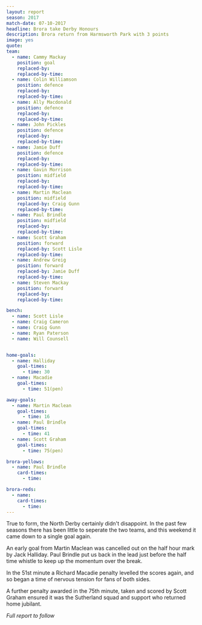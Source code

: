 ```yaml
---
layout: report
season: 2017
match-date: 07-10-2017
headline: Brora take Derby Honours
description: Brora return from Harmsworth Park with 3 points
image: yes
quote:
team:
  - name: Cammy Mackay
    position: goal
    replaced-by:
    replaced-by-time:
  - name: Colin Williamson
    position: defence
    replaced-by:
    replaced-by-time:
  - name: Ally Macdonald
    position: defence
    replaced-by:
    replaced-by-time:
  - name: John Pickles
    position: defence
    replaced-by:
    replaced-by-time:
  - name: Jamie Duff
    position: defence
    replaced-by:
    replaced-by-time:
  - name: Gavin Morrison
    position: midfield
    replaced-by:
    replaced-by-time:
  - name: Martin Maclean
    position: midfield
    replaced-by: Craig Gunn
    replaced-by-time:
  - name: Paul Brindle
    position: midfield
    replaced-by:
    replaced-by-time:
  - name: Scott Graham
    position: forward
    replaced-by: Scott Lisle
    replaced-by-time:
  - name: Andrew Greig
    position: forward
    replaced-by: Jamie Duff
    replaced-by-time:
  - name: Steven Mackay
    position: forward
    replaced-by:
    replaced-by-time:

bench:
  - name: Scott Lisle
  - name: Craig Cameron
  - name: Craig Gunn
  - name: Ryan Paterson
  - name: Will Counsell


home-goals:
  - name: Halliday
    goal-times:
      - time: 30
  - name: Macadie
    goal-times:
      - time: 51(pen)

away-goals:
  - name: Martin Maclean
    goal-times:
      - time: 16
  - name: Paul Brindle
    goal-times:
      - time: 41
  - name: Scott Graham
    goal-times:
      - time: 75(pen)

brora-yellows:
  - name: Paul Brindle
    card-times:
      - time:

brora-reds:
  - name:
    card-times:
      - time:
---
```

True to form, the North Derby certainly didn't disappoint. In the past few seasons there has been little to seperate the two teams, and this weekend it came down to a single goal again.

An early goal from Martin Maclean was cancelled out on the half hour mark by Jack Halliday. Paul Brindle put us back in the lead just before the half time whistle to keep up the momentum over the break.

In the 51st minute a Richard Macadie penalty levelled the scores again, and so began a time of nervous tension for fans of both sides.

A further penalty awarded in the 75th minute, taken and scored by Scott Graham ensured it was the Sutherland squad and support who returned home jubilant.



*Full report to follow*
